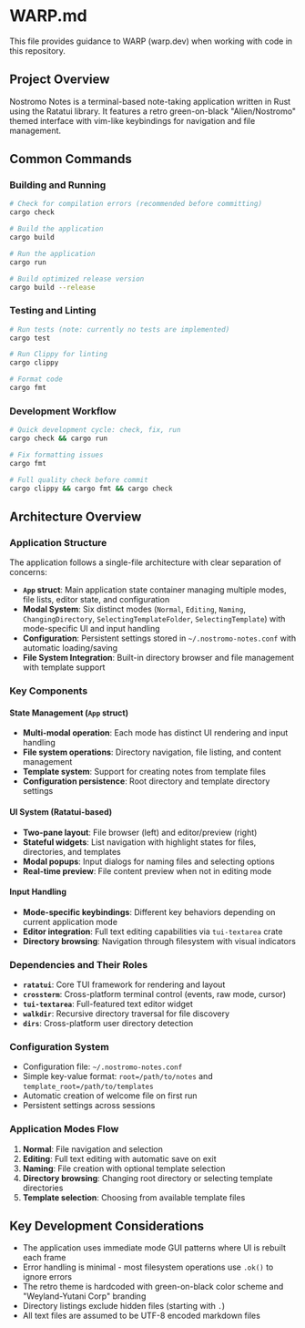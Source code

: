 # WARP.md

This file provides guidance to WARP (warp.dev) when working with code in this repository.

## Project Overview

Nostromo Notes is a terminal-based note-taking application written in Rust using the Ratatui library. It features a retro green-on-black "Alien/Nostromo" themed interface with vim-like keybindings for navigation and file management.

## Common Commands

### Building and Running
```bash
# Check for compilation errors (recommended before committing)
cargo check

# Build the application
cargo build

# Run the application
cargo run

# Build optimized release version
cargo build --release
```

### Testing and Linting
```bash
# Run tests (note: currently no tests are implemented)
cargo test

# Run Clippy for linting
cargo clippy

# Format code
cargo fmt
```

### Development Workflow
```bash
# Quick development cycle: check, fix, run
cargo check && cargo run

# Fix formatting issues
cargo fmt

# Full quality check before commit
cargo clippy && cargo fmt && cargo check
```

## Architecture Overview

### Application Structure
The application follows a single-file architecture with clear separation of concerns:

- **`App` struct**: Main application state container managing multiple modes, file lists, editor state, and configuration
- **Modal System**: Six distinct modes (`Normal`, `Editing`, `Naming`, `ChangingDirectory`, `SelectingTemplateFolder`, `SelectingTemplate`) with mode-specific UI and input handling
- **Configuration**: Persistent settings stored in `~/.nostromo-notes.conf` with automatic loading/saving
- **File System Integration**: Built-in directory browser and file management with template support

### Key Components

#### State Management (`App` struct)
- **Multi-modal operation**: Each mode has distinct UI rendering and input handling
- **File system operations**: Directory navigation, file listing, and content management
- **Template system**: Support for creating notes from template files
- **Configuration persistence**: Root directory and template directory settings

#### UI System (Ratatui-based)
- **Two-pane layout**: File browser (left) and editor/preview (right)
- **Stateful widgets**: List navigation with highlight states for files, directories, and templates
- **Modal popups**: Input dialogs for naming files and selecting options
- **Real-time preview**: File content preview when not in editing mode

#### Input Handling
- **Mode-specific keybindings**: Different key behaviors depending on current application mode
- **Editor integration**: Full text editing capabilities via `tui-textarea` crate
- **Directory browsing**: Navigation through filesystem with visual indicators

### Dependencies and Their Roles
- **`ratatui`**: Core TUI framework for rendering and layout
- **`crossterm`**: Cross-platform terminal control (events, raw mode, cursor)
- **`tui-textarea`**: Full-featured text editor widget
- **`walkdir`**: Recursive directory traversal for file discovery
- **`dirs`**: Cross-platform user directory detection

### Configuration System
- Configuration file: `~/.nostromo-notes.conf`
- Simple key-value format: `root=/path/to/notes` and `template_root=/path/to/templates`
- Automatic creation of welcome file on first run
- Persistent settings across sessions

### Application Modes Flow
1. **Normal**: File navigation and selection
2. **Editing**: Full text editing with automatic save on exit
3. **Naming**: File creation with optional template selection
4. **Directory browsing**: Changing root directory or selecting template directories
5. **Template selection**: Choosing from available template files

## Key Development Considerations

- The application uses immediate mode GUI patterns where UI is rebuilt each frame
- Error handling is minimal - most filesystem operations use `.ok()` to ignore errors
- The retro theme is hardcoded with green-on-black color scheme and "Weyland-Yutani Corp" branding
- Directory listings exclude hidden files (starting with `.`)
- All text files are assumed to be UTF-8 encoded markdown files
